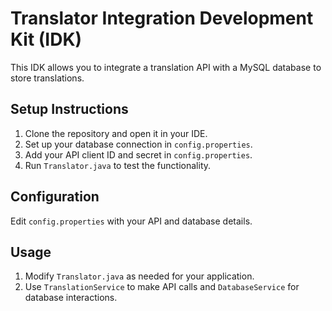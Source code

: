 # Translator Integration Development Kit (IDK)

This IDK allows you to integrate a translation API with a MySQL database to store translations. 

## Setup Instructions

1. Clone the repository and open it in your IDE.
2. Set up your database connection in `config.properties`.
3. Add your API client ID and secret in `config.properties`.
4. Run `Translator.java` to test the functionality.

## Configuration

Edit `config.properties` with your API and database details.

## Usage

1. Modify `Translator.java` as needed for your application.
2. Use `TranslationService` to make API calls and `DatabaseService` for database interactions.
